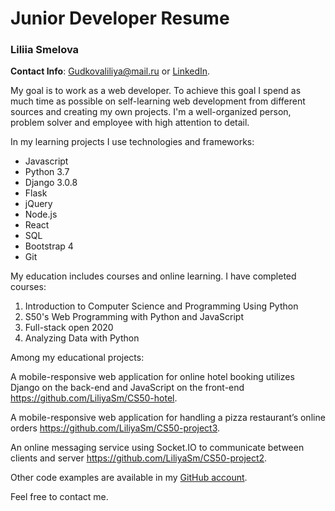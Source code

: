 # Junior Developer Resume

### Liliia Smelova

**Contact Info**:  Gudkovaliliya@mail.ru or [LinkedIn](https://www.linkedin.com/in/liliya-g-7744bb10a/).

My goal is to work as a web developer. To achieve this goal I spend as much time as possible on self-learning web development from different sources and creating my own projects. I'm a well-organized person, problem solver and employee with high attention to detail. 

In my learning projects I use technologies and frameworks:
* Javascript
* Python 3.7
* Django 3.0.8
* Flask
* jQuery
* Node.js
* React
* SQL
* Bootstrap 4
* Git

My education includes courses and online learning. I have completed courses:

1. Introduction to Computer Science and Programming Using Python 
2. S50's Web Programming with Python and JavaScript
3. Full-stack open 2020
4. Analyzing Data with Python 

Among my educational projects:

A mobile-responsive web application for online hotel booking utilizes Django on the back-end and JavaScript on the front-end https://github.com/LiliyaSm/CS50-hotel.

A mobile-responsive web application for handling a pizza restaurant’s online orders https://github.com/LiliyaSm/CS50-project3.

An online messaging service using Socket.IO to communicate between clients and server https://github.com/LiliyaSm/CS50-project2.

Other code examples are available in my [GitHub account](https://github.com/LiliyaSm).

Feel free to contact me.
